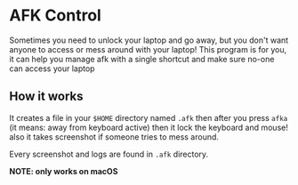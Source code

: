 # AFK Control

Sometimes you need to unlock your laptop and go away, but you don't want anyone to access or mess around with your
laptop!
This program is for you, it can help you manage afk with a single shortcut and make sure no-one can access your laptop

## How it works

It creates a file in your `$HOME` directory named `.afk` then after you press `afka` (it means: away from keyboard
active) then it lock the keyboard and mouse! also it takes screenshot if someone tries to mess around.

Every screenshot and logs are found in `.afk` directory.

**NOTE: only works on macOS** 